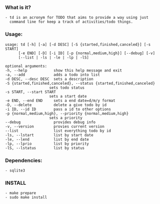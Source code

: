 ### What is it?
	- td is an acronym for TODO that aims to provide a way using just
	  command line for keep a track of activities/todo things.

### Usage:
	usage: td [-h] [-a] [-d DESC] [-S {started,finished,canceled}] [-s START]
          [-e END] [-D] [-i ID] [-p {normal,medium,high}] [--debug] [-v]
          [--list | -ls | -le | -lp | -lS]

	optional arguments:
  	-h, --help            show this help message and exit
  	-a, --add             adds a todo into list
  	-d DESC, --desc DESC  sets a description
  	-S {started,finished,canceled}, --status {started,finished,canceled}
                        sets todo status
  	-s START, --start START
                        sets a start date
  	-e END, --end END     sets a end date=d/m/y format
  	-D, --delete          delete a give todo by id
  	-i ID, --id ID        pass a id to other options
  	-p {normal,medium,high}, --priority {normal,medium,high}
                        sets a priority
  	--debug               provides debug info
  	-v, --version         provies current version
  	--list                list everything todo by id
  	-ls, --lstart         list by start date
  	-le, --lend           list by end date
  	-lp, --lprio          list by priority
  	-lS, --lstatus        list by status

### Dependencies:
	- sqlite3

### INSTALL
	- make prepare
	- sudo make install

